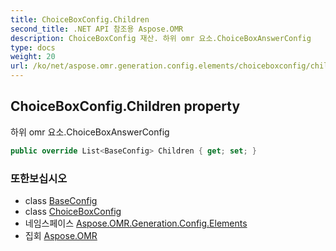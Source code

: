 ```yaml
---
title: ChoiceBoxConfig.Children
second_title: .NET API 참조용 Aspose.OMR
description: ChoiceBoxConfig 재산. 하위 omr 요소.ChoiceBoxAnswerConfig
type: docs
weight: 20
url: /ko/net/aspose.omr.generation.config.elements/choiceboxconfig/children/
---
```

## ChoiceBoxConfig.Children property

하위 omr 요소.ChoiceBoxAnswerConfig

```csharp
public override List<BaseConfig> Children { get; set; }
```

### 또한보십시오

* class [BaseConfig](../../../aspose.omr.generation.config/baseconfig/)
* class [ChoiceBoxConfig](../)
* 네임스페이스 [Aspose.OMR.Generation.Config.Elements](../../choiceboxconfig/)
* 집회 [Aspose.OMR](../../../)


